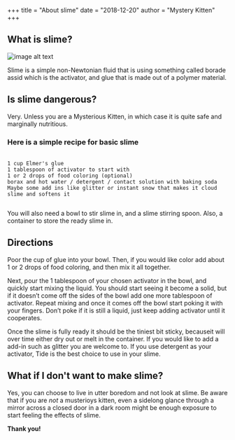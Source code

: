 +++
title = "About slime"
date = "2018-12-20"
author = "Mystery Kitten"
+++

## What is slime?

![image alt text](/img/blue_slime.png)

Slime is a simple non-Newtonian fluid that is using something called borade assid which is the activator, and glue that is made out of a polymer material.

## Is slime dangerous?

Very. Unless you are a Mysterious Kitten, in which case it is quite safe and marginally nutritious.

### Here is a simple recipe for basic slime
<pre>
  <code class="language-css">
1 cup Elmer's glue
1 tablespoon of activator to start with
1 or 2 drops of food coloring (optional)
borax and hot water / detergent / contact solution with baking soda
Maybe some add ins like glitter or instant snow that makes it cloud slime and softens it
  </code>
</pre>

You will also need a bowl to stir slime in, and a slime stirring spoon. Also, a container to store the ready slime in.

## Directions
Poor the cup of glue into your bowl. Then, if you would like color add about 1 or 2 drops of food coloring, and then mix it all together.

Next, pour the 1 tablespoon of your chosen activator in the bowl, and quickly start mixing the liquid. You should start seeing it become a solid, but if it doesn’t come off the sides of the bowl add one more tablespoon of activator. Repeat mixing and once it comes off the bowl start poking it with your fingers. Don’t poke if it is still a liquid, just keep adding activator until it cooperates.

Once the slime is fully ready it should be the tiniest bit sticky, becauseit will over time either dry out or melt in the container. If you would like to add a add-in such as glitter you are welcome to. If you use detergent as your activator, Tide is the best choice to use in your slime.

## What if I don't want to make slime?
Yes, you can choose to live in utter boredom and not look at slime. Be aware that if you are _*not*_ a musterioys kitten, even a sidelong glance through a mirror across a closed door in a dark room might be enough exposure to start feeling the effects of slime.

**Thank you!**
